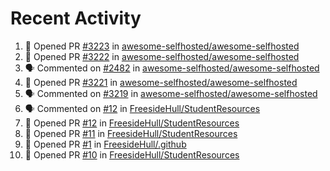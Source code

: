 # Recent Activity 

<!--START_SECTION:activity-->
1. 💪 Opened PR [#3223](https://github.com/awesome-selfhosted/awesome-selfhosted/pull/3223) in [awesome-selfhosted/awesome-selfhosted](https://github.com/awesome-selfhosted/awesome-selfhosted)
2. 💪 Opened PR [#3222](https://github.com/awesome-selfhosted/awesome-selfhosted/pull/3222) in [awesome-selfhosted/awesome-selfhosted](https://github.com/awesome-selfhosted/awesome-selfhosted)
3. 🗣 Commented on [#2482](https://github.com/awesome-selfhosted/awesome-selfhosted/issues/2482) in [awesome-selfhosted/awesome-selfhosted](https://github.com/awesome-selfhosted/awesome-selfhosted)
4. 💪 Opened PR [#3221](https://github.com/awesome-selfhosted/awesome-selfhosted/pull/3221) in [awesome-selfhosted/awesome-selfhosted](https://github.com/awesome-selfhosted/awesome-selfhosted)
5. 🗣 Commented on [#3219](https://github.com/awesome-selfhosted/awesome-selfhosted/issues/3219) in [awesome-selfhosted/awesome-selfhosted](https://github.com/awesome-selfhosted/awesome-selfhosted)
6. 🗣 Commented on [#12](https://github.com/FreesideHull/StudentResources/issues/12) in [FreesideHull/StudentResources](https://github.com/FreesideHull/StudentResources)
7. 💪 Opened PR [#12](https://github.com/FreesideHull/StudentResources/pull/12) in [FreesideHull/StudentResources](https://github.com/FreesideHull/StudentResources)
8. 💪 Opened PR [#11](https://github.com/FreesideHull/StudentResources/pull/11) in [FreesideHull/StudentResources](https://github.com/FreesideHull/StudentResources)
9. 💪 Opened PR [#1](https://github.com/FreesideHull/.github/pull/1) in [FreesideHull/.github](https://github.com/FreesideHull/.github)
10. 💪 Opened PR [#10](https://github.com/FreesideHull/StudentResources/pull/10) in [FreesideHull/StudentResources](https://github.com/FreesideHull/StudentResources)
<!--END_SECTION:activity-->
